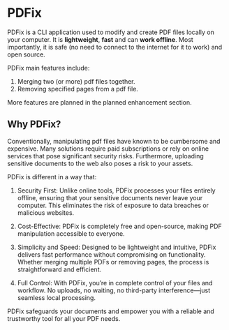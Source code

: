 # PDFix

PDFix is a CLI application used to modify and create PDF files locally on your computer. It is **lightweight**, **fast** and can **work offline**. Most importantly, it is safe (no need to connect to the internet for it to work) and open source.

PDFix main features include:

1. Merging two (or more) pdf files together.
2. Removing specified pages from a pdf file.

More features are planned in the planned enhancement section.

## Why PDFix?

Conventionally, manipulating pdf files have known to be cumbersome and expensive. Many solutions require paid subscriptions or rely on online services that pose significant security risks. Furthermore, uploading sensitive documents to the web also poses a risk to your assets.

PDFix is different in a way that:

1. Security First: Unlike online tools, PDFix processes your files entirely offline, ensuring that your sensitive documents never leave your computer. This eliminates the risk of exposure to data breaches or malicious websites.

2. Cost-Effective: PDFix is completely free and open-source, making PDF manipulation accessible to everyone.

3. Simplicity and Speed: Designed to be lightweight and intuitive, PDFix delivers fast performance without compromising on functionality. Whether merging multiple PDFs or removing pages, the process is straightforward and efficient.

4. Full Control: With PDFix, you’re in complete control of your files and workflow. No uploads, no waiting, no third-party interference—just seamless local processing.

PDFix safeguards your documents and empower you with a reliable and trustworthy tool for all your PDF needs.
